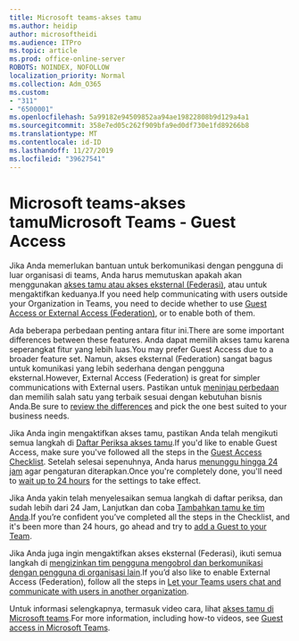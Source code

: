 ```yaml
---
title: Microsoft teams-akses tamu
ms.author: heidip
author: microsoftheidi
ms.audience: ITPro
ms.topic: article
ms.prod: office-online-server
ROBOTS: NOINDEX, NOFOLLOW
localization_priority: Normal
ms.collection: Adm_O365
ms.custom:
- "311"
- "6500001"
ms.openlocfilehash: 5a99182e94509852aa94ae19822808b9d129a4a1
ms.sourcegitcommit: 358e7ed05c262f909bfa9ed0df730e1fd89266b8
ms.translationtype: MT
ms.contentlocale: id-ID
ms.lasthandoff: 11/27/2019
ms.locfileid: "39627541"
---
```

# <a name="microsoft-teams---guest-access"></a><span data-ttu-id="1d2c6-102">Microsoft teams-akses tamu</span><span class="sxs-lookup"><span data-stu-id="1d2c6-102">Microsoft Teams - Guest Access</span></span>

<span data-ttu-id="1d2c6-103">Jika Anda memerlukan bantuan untuk berkomunikasi dengan pengguna di luar organisasi di teams, Anda harus memutuskan apakah akan menggunakan [akses tamu atau akses eksternal (Federasi)](https://docs.microsoft.com/microsoftteams/manage-external-access#external-access-vs-guest-access), atau untuk mengaktifkan keduanya.</span><span class="sxs-lookup"><span data-stu-id="1d2c6-103">If you need help communicating with users outside your Organization in Teams, you need to decide whether to use [Guest Access or External Access (Federation)](https://docs.microsoft.com/microsoftteams/manage-external-access#external-access-vs-guest-access), or to enable both of them.</span></span>

<span data-ttu-id="1d2c6-104">Ada beberapa perbedaan penting antara fitur ini.</span><span class="sxs-lookup"><span data-stu-id="1d2c6-104">There are some important differences between these features.</span></span> <span data-ttu-id="1d2c6-105">Anda dapat memilih akses tamu karena seperangkat fitur yang lebih luas.</span><span class="sxs-lookup"><span data-stu-id="1d2c6-105">You may prefer Guest Access due to a broader feature set.</span></span> <span data-ttu-id="1d2c6-106">Namun, akses eksternal (Federation) sangat bagus untuk komunikasi yang lebih sederhana dengan pengguna eksternal.</span><span class="sxs-lookup"><span data-stu-id="1d2c6-106">However, External Access (Federation) is great for simpler communications with External users.</span></span> <span data-ttu-id="1d2c6-107">Pastikan untuk [meninjau perbedaan](https://docs.microsoft.com/microsoftteams/manage-external-access#external-access-vs-guest-access) dan memilih salah satu yang terbaik sesuai dengan kebutuhan bisnis Anda.</span><span class="sxs-lookup"><span data-stu-id="1d2c6-107">Be sure to [review the differences](https://docs.microsoft.com/microsoftteams/manage-external-access#external-access-vs-guest-access) and pick the one best suited to your business needs.</span></span>

<span data-ttu-id="1d2c6-108">Jika Anda ingin mengaktifkan akses tamu, pastikan Anda telah mengikuti semua langkah di [Daftar Periksa akses tamu](https://docs.microsoft.com/microsoftteams/guest-access-checklist).</span><span class="sxs-lookup"><span data-stu-id="1d2c6-108">If you'd like to enable Guest Access, make sure you've followed all the steps in the [Guest Access Checklist](https://docs.microsoft.com/microsoftteams/guest-access-checklist).</span></span> <span data-ttu-id="1d2c6-109">Setelah selesai sepenuhnya, Anda harus [menunggu hingga 24 jam](https://docs.microsoft.com/microsoftteams/manage-guests#guest-access-latencies) agar pengaturan diterapkan.</span><span class="sxs-lookup"><span data-stu-id="1d2c6-109">Once you're completely done, you'll need to [wait up to 24 hours](https://docs.microsoft.com/microsoftteams/manage-guests#guest-access-latencies) for the settings to take effect.</span></span>

<span data-ttu-id="1d2c6-110">Jika Anda yakin telah menyelesaikan semua langkah di daftar periksa, dan sudah lebih dari 24 Jam, Lanjutkan dan coba [Tambahkan tamu ke tim Anda](https://support.office.com/article/add-guests-to-a-team-in-teams-fccb4fa6-f864-4508-bdde-256e7384a14f#ID0EAABAAA=Desktop).</span><span class="sxs-lookup"><span data-stu-id="1d2c6-110">If you’re confident you’ve completed all the steps in the Checklist, and it's been more than 24 hours, go ahead and try to [add a Guest to your Team](https://support.office.com/article/add-guests-to-a-team-in-teams-fccb4fa6-f864-4508-bdde-256e7384a14f#ID0EAABAAA=Desktop).</span></span>

<span data-ttu-id="1d2c6-111">Jika Anda juga ingin mengaktifkan akses eksternal (Federasi), ikuti semua langkah di [mengizinkan tim pengguna mengobrol dan berkomunikasi dengan pengguna di organisasi lain](https://docs.microsoft.com/microsoftteams/manage-external-access#let-your-teams-users-chat-and-communicate-with-users-in-another-organization).</span><span class="sxs-lookup"><span data-stu-id="1d2c6-111">If you’d also like to enable External Access (Federation), follow all the steps in [Let your Teams users chat and communicate with users in another organization](https://docs.microsoft.com/microsoftteams/manage-external-access#let-your-teams-users-chat-and-communicate-with-users-in-another-organization).</span></span>

<span data-ttu-id="1d2c6-112">Untuk informasi selengkapnya, termasuk video cara, lihat [akses tamu di Microsoft teams](https://docs.microsoft.com/microsoftteams/guest-access).</span><span class="sxs-lookup"><span data-stu-id="1d2c6-112">For more information, including how-to videos, see [Guest access in Microsoft Teams](https://docs.microsoft.com/microsoftteams/guest-access).</span></span>

